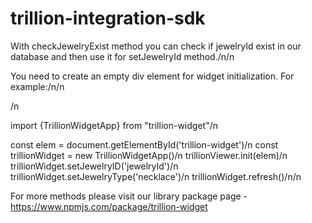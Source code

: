 # trillion-integration-sdk

With checkJewelryExist method you can check if jewelryId exist in our database and then use it for setJewelryId method./n/n

You need to create an empty div element for widget initialization. For example:/n/n
<div id="trillion-widget"></div>/n

import {TrillionWidgetApp} from "trillion-widget"/n

const elem = document.getElementById('trillion-widget')/n
const trillionWidget = new TrillionWidgetApp()/n
trillionViewer.init(elem)/n
trillionWidget.setJewelryID('jewelryId')/n
trillionWidget.setJewelryType('necklace')/n
trillionWidget.refresh()/n/n

For more methods please visit our library package page - https://www.npmjs.com/package/trillion-widget

